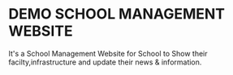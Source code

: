 # DEMO SCHOOL MANAGEMENT WEBSITE
It's a School Management Website for School to Show their facilty,infrastructure and update their news & information.
